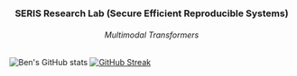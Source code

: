<h3 align="center">SERIS Research Lab (Secure Efficient Reproducible Systems)</h3>
<h6 align="center">Multimodal Transformers</h6>
    
![Ben's GitHub stats](https://github-readme-stats.vercel.app/api?username=ben2002chou&show_icons=true&bg_color=00000000)
[![GitHub Streak](https://streak-stats.demolab.com?user=ben2002chou&theme=transparent&card_width=200&hide_current_streak=true&hide_longest_streak=true)](https://git.io/streak-stats)
